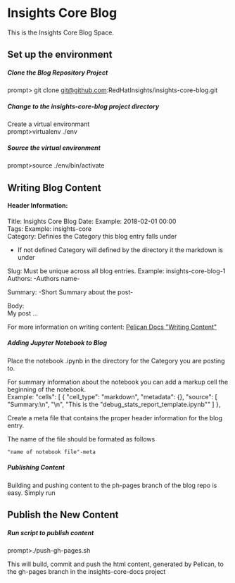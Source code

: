 # Insights Core Blog


This is the Insights Core Blog Space.

## Set up the environment  

##### Clone the Blog Repository Project<br/>
prompt> git clone git@github.com:RedHatInsights/insights-core-blog.git

##### Change to the insights-core-blog project directory  
Create a virtual environmant<br/>
prompt>virtualenv ./env

##### Source the virtual environment
prompt>source ./env/bin/activate


## Writing Blog Content

#### Header Information:

Title: Insights Core Blog
Date: <Date the blog entry was added> Example: 2018-02-01 00:00 <br/>
Tags: <Tags can be used to create links to defined Catagories> 
      Example: insights-core<br/>
Category: Definies the Category this blog entry falls under<br/>
+ If not defined Category will defined by the directory it the markdown
          is under


Slug: Must be unique across all blog entries. Example: insights-core-blog-1<br/>
Authors: -Authors name-

Summary: -Short Summary about the post-

Body:<br/>
My post ...

For more information on writing content:
[Pelican Docs "Writing Content"](http://docs.getpelican.com/en/3.6.3/content.html)

##### Adding Jupyter Notebook to Blog

Place the notebook .ipynb in the directory for the Category you are posting to.

For summary information about the notebook you can add a markup cell the beginning of
the notebook.   
Example:
 "cells": [
  {
   "cell_type": "markdown",
   "metadata": {},
   "source": [
    "Summary:\n",
    "\n",
    "This is the \"debug_stats_report_template.ipynb\""
   ]
  },
  
Create a meta file that contains the proper header information for the blog 
entry.

The name of the file should be formated as follows

    "name of notebook file"-meta 

##### Publishing Content
Building and pushing content to the ph-pages branch of the blog repo is easy.
Simply run


## Publish the New Content

##### Run script to publish content
prompt>./push-gh-pages.sh

This will build, commit and push the html content, generated by Pelican, 
to the gh-pages branch in the insights-core-docs project
